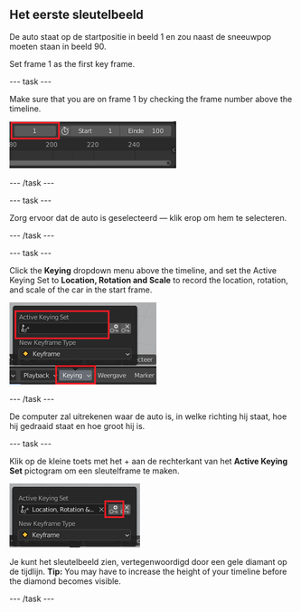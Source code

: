 ## Het eerste sleutelbeeld

De auto staat op de startpositie in beeld 1 en zou naast de sneeuwpop moeten staan in beeld 90.

Set frame 1 as the first key frame.

\--- task \---

Make sure that you are on frame 1 by checking the frame number above the timeline.

![Frame one](images/blender-frame-1.png)

\--- /task \---

\--- task \---

Zorg ervoor dat de auto is geselecteerd — klik erop om hem te selecteren.

\--- /task \---

\--- task \---

Click the **Keying** dropdown menu above the timeline, and set the Active Keying Set to **Location, Rotation and Scale** to record the location, rotation, and scale of the car in the start frame.

![Sleutels](images/blender-keyring.png)

\--- /task \---

De computer zal uitrekenen waar de auto is, in welke richting hij staat, hoe hij gedraaid staat en hoe groot hij is.

\--- task \---

Klik op de kleine toets met het + aan de rechterkant van het **Active Keying Set** pictogram om een sleutelframe te maken.

![Kleine sleutel](images/blender-key-plus.png)

Je kunt het sleutelbeeld zien, vertegenwoordigd door een gele diamant op de tijdlijn. **Tip:** You may have to increase the height of your timeline before the diamond becomes visible.

\--- /task \---